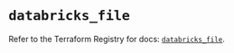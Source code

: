 # `databricks_file`

Refer to the Terraform Registry for docs: [`databricks_file`](https://registry.terraform.io/providers/databricks/databricks/1.58.0/docs/resources/file).
